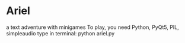 # Ariel
a text adventure with minigames
To play, you need Python, PyQt5, PIL, simpleaudio
type in terminal: python ariel.py
